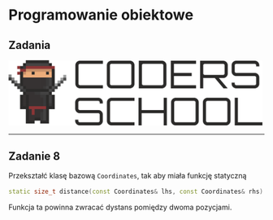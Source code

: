 <!-- .slide: data-background="#111111" -->

# Programowanie obiektowe

## Zadania

<a href="https://coders.school">
    <img width="500" src="../coders_school_logo.png" alt="Coders School" class="plain">
</a>

___

## Zadanie 8

Przekształć klasę bazową `Coordinates`, tak aby miała funkcję statyczną

```cpp
static size_t distance(const Coordinates& lhs, const Coordinates& rhs)
```

Funkcja ta powinna zwracać dystans pomiędzy dwoma pozycjami.
